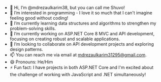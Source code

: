 - 👋 Hi, I’m @mdrezaulkarim38, but you can call me Shuvo!
- 👀 I’m interested in programming - I love it so much that I can't imagine feeling good without coding!
- 🌱 I’m currently learning data structures and algorithms to strengthen my problem-solving skills.
- 💼 I’m currently working on ASP.NET Core 8 MVC and API development, focusing on creating robust and scalable applications.
- 💞️ I’m looking to collaborate on API development projects and exploring design patterns.
- 📫 You can reach me via email at mdrezaulkarim31295@gmail.com.
- 😄 Pronouns: He/Him
- ⚡ Fun fact: I have projects in both ASP.NET Core and I'm excited about the challenge of working with JavaScript and .NET simultaneously!


<!---
mdrezaulkarim38/mdrezaulkarim38 is a ✨ special ✨ repository because its `README.md` (this file) appears on your GitHub profile.
You can click the Preview link to take a look at your changes.
--->
